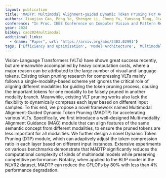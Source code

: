 ```yaml
---
layout: publication
title: 'MADTP: Multimodal Alignment-guided Dynamic Token Pruning For Accelerating Vision-language Transformer'
authors: Jianjian Cao, Peng Ye, Shengze Li, Chong Yu, Yansong Tang, Jiwen Lu, Tao Chen
conference: "In Proc. IEEE Conference on Computer Vision and Pattern Recognition (CVPR) 2024"
year: 2024
bibkey: cao2024multimodal
additional_links:
  - {name: "Paper", url: "https://arxiv.org/abs/2403.02991"}
tags: ['Efficiency and Optimization', 'Model Architecture', 'Multimodal Models', 'Tools', 'Pruning', 'Pretraining Methods', 'Transformer']
---
```

Vision-Language Transformers (VLTs) have shown great success recently, but
are meanwhile accompanied by heavy computation costs, where a major reason can
be attributed to the large number of visual and language tokens. Existing token
pruning research for compressing VLTs mainly follows a single-modality-based
scheme yet ignores the critical role of aligning different modalities for
guiding the token pruning process, causing the important tokens for one
modality to be falsely pruned in another modality branch. Meanwhile, existing
VLT pruning works also lack the flexibility to dynamically compress each layer
based on different input samples. To this end, we propose a novel framework
named Multimodal Alignment-Guided Dynamic Token Pruning (MADTP) for
accelerating various VLTs. Specifically, we first introduce a well-designed
Multi-modality Alignment Guidance (MAG) module that can align features of the
same semantic concept from different modalities, to ensure the pruned tokens
are less important for all modalities. We further design a novel Dynamic Token
Pruning (DTP) module, which can adaptively adjust the token compression ratio
in each layer based on different input instances. Extensive experiments on
various benchmarks demonstrate that MADTP significantly reduces the
computational complexity of kinds of multimodal models while preserving
competitive performance. Notably, when applied to the BLIP model in the NLVR2
dataset, MADTP can reduce the GFLOPs by 80% with less than 4% performance
degradation.

